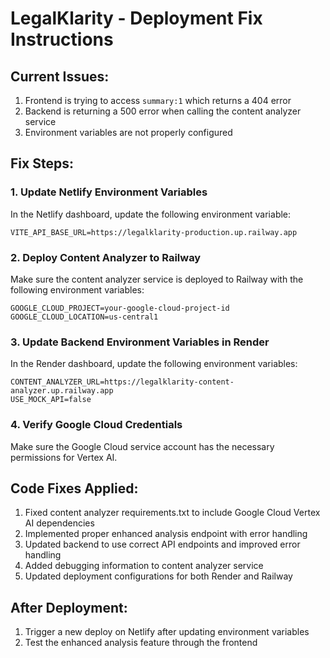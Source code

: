 # LegalKlarity - Deployment Fix Instructions

## Current Issues:
1. Frontend is trying to access `summary:1` which returns a 404 error
2. Backend is returning a 500 error when calling the content analyzer service
3. Environment variables are not properly configured

## Fix Steps:

### 1. Update Netlify Environment Variables
In the Netlify dashboard, update the following environment variable:
```
VITE_API_BASE_URL=https://legalklarity-production.up.railway.app
```

### 2. Deploy Content Analyzer to Railway
Make sure the content analyzer service is deployed to Railway with the following environment variables:
```
GOOGLE_CLOUD_PROJECT=your-google-cloud-project-id
GOOGLE_CLOUD_LOCATION=us-central1
```

### 3. Update Backend Environment Variables in Render
In the Render dashboard, update the following environment variables:
```
CONTENT_ANALYZER_URL=https://legalklarity-content-analyzer.up.railway.app
USE_MOCK_API=false
```

### 4. Verify Google Cloud Credentials
Make sure the Google Cloud service account has the necessary permissions for Vertex AI.

## Code Fixes Applied:
1. Fixed content analyzer requirements.txt to include Google Cloud Vertex AI dependencies
2. Implemented proper enhanced analysis endpoint with error handling
3. Updated backend to use correct API endpoints and improved error handling
4. Added debugging information to content analyzer service
5. Updated deployment configurations for both Render and Railway

## After Deployment:
1. Trigger a new deploy on Netlify after updating environment variables
2. Test the enhanced analysis feature through the frontend